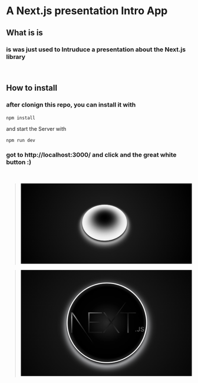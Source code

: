 # **A Next.js presentation Intro App**

## **What is is**

### is was just used to Intruduce a presentation about the Next.js library

<br>

## **How to install**

### after clonign this repo, you can install it with

```node
npm install
```

and start the Server with

```
npm run dev
```

### got to http://localhost:3000/ and click and the great white button :)

<br>

> ![example](/example.png)
> <br>

> ![example-next-logo](/example-next-logo.png)
